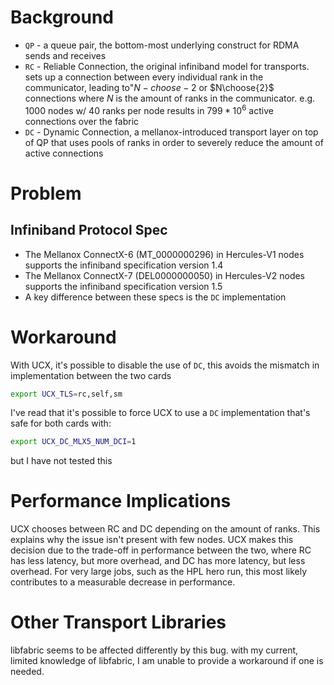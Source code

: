 # Background
- `QP` - a queue pair, the bottom-most underlying construct for RDMA sends and receives
- `RC` - Reliable Connection, the original infiniband model for transports. sets up a connection between every individual rank in the communicator, leading to"$N-choose-2$ or $N\choose{2}$ connections where $N$ is the amount of ranks in the communicator. e.g. 1000 nodes w/ 40 ranks per node results in $799*10^6$ active connections over the fabric
- `DC` - Dynamic Connection, a mellanox-introduced transport layer on top of QP that uses pools of ranks in order to severely reduce the amount of active connections
# Problem
## Infiniband Protocol Spec
- The Mellanox ConnectX-6 (MT_0000000296) in Hercules-V1 nodes supports the infiniband specification version 1.4
- The Mellanox ConnectX-7 (DEL0000000050) in Hercules-V2 nodes supports the infiniband specification version 1.5
- A key difference between these specs is the `DC` implementation
# Workaround
With UCX, it's possible to disable the use of `DC`, this avoids the mismatch in implementation between the two cards
```bash
export UCX_TLS=rc,self,sm
```
I've read that it's possible to force UCX to use a `DC` implementation that's safe for both cards with:
```bash
export UCX_DC_MLX5_NUM_DCI=1
```
but I have not tested this
# Performance Implications
UCX chooses between RC and DC depending on the amount of ranks. This explains why the issue isn't present with few nodes. UCX makes this decision due to the trade-off in performance between the two, where RC has less latency, but more overhead, and DC has more latency, but less overhead. For very large jobs, such as the HPL hero run, this most likely contributes to a measurable decrease in performance.
# Other Transport Libraries
libfabric seems to be affected differently by this bug. with my current, limited knowledge of libfabric, I am unable to provide a workaround if one is needed.